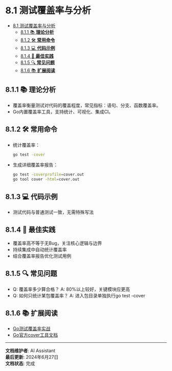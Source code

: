 # 8.1 测试覆盖率与分析

<!-- TOC START -->
- [8.1 测试覆盖率与分析](#测试覆盖率与分析)
  - [8.1.1 📚 **理论分析**](#📚-**理论分析**)
  - [8.1.2 🛠️ **常用命令**](#🛠️-**常用命令**)
  - [8.1.3 💻 **代码示例**](#💻-**代码示例**)
  - [8.1.4 🎯 **最佳实践**](#🎯-**最佳实践**)
  - [8.1.5 🔍 **常见问题**](#🔍-**常见问题**)
  - [8.1.6 📚 **扩展阅读**](#📚-**扩展阅读**)
<!-- TOC END -->














## 8.1.1 📚 **理论分析**

- 覆盖率衡量测试对代码的覆盖程度，常见指标：语句、分支、函数覆盖率。
- Go内置覆盖率工具，支持统计、可视化、集成CI。

## 8.1.2 🛠️ **常用命令**

- 统计覆盖率：

  ```bash
  go test -cover
  ```

- 生成详细覆盖率报告：

  ```bash
  go test -coverprofile=cover.out
  go tool cover -html=cover.out
  ```

## 8.1.3 💻 **代码示例**

- 测试代码与普通测试一致，无需特殊写法

## 8.1.4 🎯 **最佳实践**

- 覆盖率高不等于无Bug，关注核心逻辑与边界
- 持续集成中自动统计覆盖率
- 结合覆盖率报告优化测试用例

## 8.1.5 🔍 **常见问题**

- Q: 覆盖率多少算合格？
  A: 80%以上较好，关键模块应更高
- Q: 如何只统计某包覆盖率？
  A: 进入包目录单独执行go test -cover

## 8.1.6 📚 **扩展阅读**

- [Go测试覆盖率实战](https://geektutu.com/post/hpg-golang-cover.html)
- [Go官方cover工具文档](https://golang.org/pkg/testing/#hdr-Code_coverage)

---

**文档维护者**: AI Assistant  
**最后更新**: 2024年6月27日  
**文档状态**: 完成
